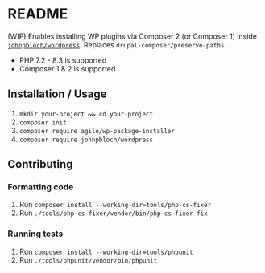 # README

(WIP) Enables installing WP plugins via Composer 2 (or Composer 1) inside [`johnpbloch/wordpress`](https://github.com/johnpbloch/wordpress). Replaces `drupal-composer/preserve-paths`.

- PHP 7.2 - 8.3 is supported
- Composer 1 & 2 is supported

## Installation / Usage

1. `mkdir your-project && cd your-project`
2. `composer init`
3. `composer require agilo/wp-package-installer`
4. `composer require johnpbloch/wordpress`

## Contributing

### Formatting code

1. Run `composer install --working-dir=tools/php-cs-fixer`
2. Run `./tools/php-cs-fixer/vendor/bin/php-cs-fixer fix`

### Running tests

1. Run `composer install --working-dir=tools/phpunit`
2. Run `./tools/phpunit/vendor/bin/phpunit`
